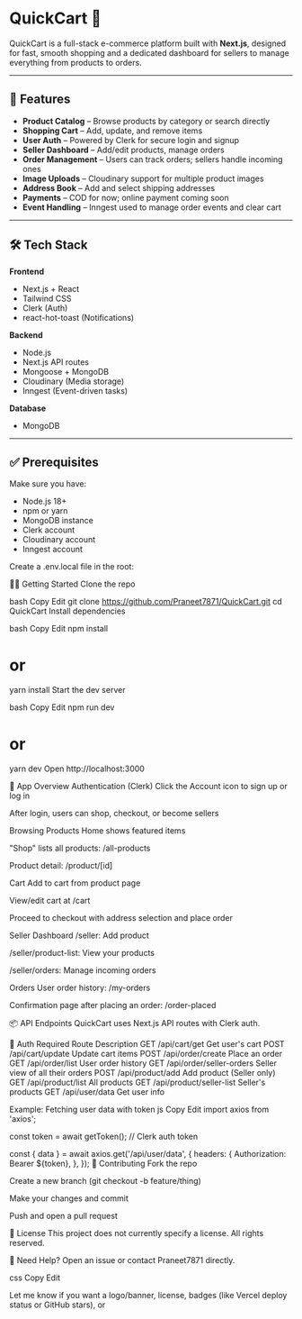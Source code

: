 # QuickCart 🛒

QuickCart is a full-stack e-commerce platform built with **Next.js**, designed for fast, smooth shopping and a dedicated dashboard for sellers to manage everything from products to orders.

---

## 🚀 Features

- **Product Catalog** – Browse products by category or search directly
- **Shopping Cart** – Add, update, and remove items
- **User Auth** – Powered by Clerk for secure login and signup
- **Seller Dashboard** – Add/edit products, manage orders
- **Order Management** – Users can track orders; sellers handle incoming ones
- **Image Uploads** – Cloudinary support for multiple product images
- **Address Book** – Add and select shipping addresses
- **Payments** – COD for now; online payment coming soon
- **Event Handling** – Inngest used to manage order events and clear cart

---

## 🛠️ Tech Stack

**Frontend**
- Next.js + React
- Tailwind CSS
- Clerk (Auth)
- react-hot-toast (Notifications)

**Backend**
- Node.js
- Next.js API routes
- Mongoose + MongoDB
- Cloudinary (Media storage)
- Inngest (Event-driven tasks)

**Database**
- MongoDB

---

## ✅ Prerequisites

Make sure you have:

- Node.js 18+
- npm or yarn
- MongoDB instance
- Clerk account
- Cloudinary account
- Inngest account

Create a .env.local file in the root:



🧑‍💻 Getting Started
Clone the repo

bash
Copy
Edit
git clone https://github.com/Praneet7871/QuickCart.git
cd QuickCart
Install dependencies

bash
Copy
Edit
npm install
# or
yarn install
Start the dev server

bash
Copy
Edit
npm run dev
# or
yarn dev
Open http://localhost:3000

🧭 App Overview
Authentication (Clerk)
Click the Account icon to sign up or log in

After login, users can shop, checkout, or become sellers

Browsing Products
Home shows featured items

"Shop" lists all products: /all-products

Product detail: /product/[id]

Cart
Add to cart from product page

View/edit cart at /cart

Proceed to checkout with address selection and place order

Seller Dashboard
/seller: Add product

/seller/product-list: View your products

/seller/orders: Manage incoming orders

Orders
User order history: /my-orders

Confirmation page after placing an order: /order-placed

📦 API Endpoints
QuickCart uses Next.js API routes with Clerk auth.

🔐 Auth Required
Route	Description
GET /api/cart/get	Get user's cart
POST /api/cart/update	Update cart items
POST /api/order/create	Place an order
GET /api/order/list	User order history
GET /api/order/seller-orders	Seller view of all their orders
POST /api/product/add	Add product (Seller only)
GET /api/product/list	All products
GET /api/product/seller-list	Seller's products
GET /api/user/data	Get user info

Example: Fetching user data with token
js
Copy
Edit
import axios from 'axios';

const token = await getToken(); // Clerk auth token

const { data } = await axios.get('/api/user/data', {
  headers: {
    Authorization: Bearer ${token},
  },
});
🤝 Contributing
Fork the repo

Create a new branch (git checkout -b feature/thing)

Make your changes and commit

Push and open a pull request

📄 License
This project does not currently specify a license. All rights reserved.

🧩 Need Help?
Open an issue or contact Praneet7871 directly.

css
Copy
Edit

Let me know if you want a logo/banner, license, badges (like Vercel deploy status or GitHub stars), or 
